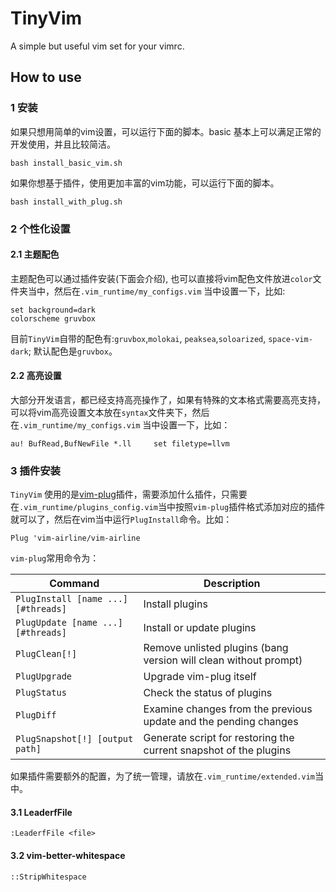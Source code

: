 # TinyVim
A simple but useful vim set for your vimrc.

## How to use
### 1 安装
如果只想用简单的vim设置，可以运行下面的脚本。basic 基本上可以满足正常的开发使用，并且比较简洁。
```
bash install_basic_vim.sh
```

如果你想基于插件，使用更加丰富的vim功能，可以运行下面的脚本。
```
bash install_with_plug.sh
```

### 2 个性化设置
#### 2.1 主题配色
主题配色可以通过插件安装(下面会介绍), 也可以直接将vim配色文件放进`color`文件夹当中，然后在`.vim_runtime/my_configs.vim` 当中设置一下，比如:
```
set background=dark
colorscheme gruvbox
```
目前`TinyVim`自带的配色有:`gruvbox`,`molokai`, `peaksea`,`soloarized`, `space-vim-dark`; 默认配色是`gruvbox`。

#### 2.2 高亮设置
大部分开发语言，都已经支持高亮操作了，如果有特殊的文本格式需要高亮支持，可以将vim高亮设置文本放在`syntax`文件夹下，然后在`.vim_runtime/my_configs.vim` 当中设置一下，比如：
```
au! BufRead,BufNewFile *.ll     set filetype=llvm
```

### 3 插件安装
`TinyVim` 使用的是[vim-plug](https://github.com/junegunn/vim-plug)插件，需要添加什么插件，只需要在`.vim_runtime/plugins_config.vim`当中按照`vim-plug`插件格式添加对应的插件就可以了，然后在vim当中运行`PlugInstall`命令。比如：
```
Plug 'vim-airline/vim-airline
```
`vim-plug`常用命令为：

| Command                             | Description                                                        |
| ----------------------------------- | ------------------------------------------------------------------ |
| `PlugInstall [name ...] [#threads]` | Install plugins                                                    |
| `PlugUpdate [name ...] [#threads]`  | Install or update plugins                                          |
| `PlugClean[!]`                      | Remove unlisted plugins (bang version will clean without prompt) |
| `PlugUpgrade`                       | Upgrade vim-plug itself                                            |
| `PlugStatus`                        | Check the status of plugins                                        |
| `PlugDiff`                          | Examine changes from the previous update and the pending changes   |
| `PlugSnapshot[!] [output path]`     | Generate script for restoring the current snapshot of the plugins  |

如果插件需要额外的配置，为了统一管理，请放在`.vim_runtime/extended.vim`当中。

#### 3.1 LeaderfFile 
```
:LeaderfFile <file>
```

#### 3.2 vim-better-whitespace 
```
::StripWhitespace
```
